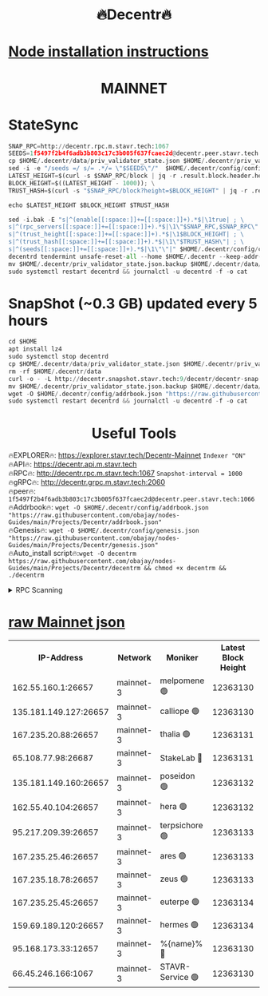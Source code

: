 <h1 align="center"> 🔥Decentr🔥</h1>

[Node installation instructions](https://github.com/obajay/nodes-Guides/tree/main/Projects/Decentr)
=
<h1 align="center"> MAINNET</h1>

# StateSync
```python
SNAP_RPC=http://decentr.rpc.m.stavr.tech:1067
SEEDS=1f5497f2b4f6adb3b803c17c3b005f637fcaec2d@decentr.peer.stavr.tech:1066
cp $HOME/.decentr/data/priv_validator_state.json $HOME/.decentr/priv_validator_state.json.backup
sed -i -e "/seeds =/ s/= .*/= \"$SEEDS\"/"  $HOME/.decentr/config/config.toml
LATEST_HEIGHT=$(curl -s $SNAP_RPC/block | jq -r .result.block.header.height); \
BLOCK_HEIGHT=$((LATEST_HEIGHT - 1000)); \
TRUST_HASH=$(curl -s "$SNAP_RPC/block?height=$BLOCK_HEIGHT" | jq -r .result.block_id.hash)

echo $LATEST_HEIGHT $BLOCK_HEIGHT $TRUST_HASH

sed -i.bak -E "s|^(enable[[:space:]]+=[[:space:]]+).*$|\1true| ; \
s|^(rpc_servers[[:space:]]+=[[:space:]]+).*$|\1\"$SNAP_RPC,$SNAP_RPC\"| ; \
s|^(trust_height[[:space:]]+=[[:space:]]+).*$|\1$BLOCK_HEIGHT| ; \
s|^(trust_hash[[:space:]]+=[[:space:]]+).*$|\1\"$TRUST_HASH\"| ; \
s|^(seeds[[:space:]]+=[[:space:]]+).*$|\1\"\"|" $HOME/.decentr/config/config.toml
decentrd tendermint unsafe-reset-all --home $HOME/.decentr --keep-addr-book
mv $HOME/.decentr/priv_validator_state.json.backup $HOME/.decentr/data/priv_validator_state.json
sudo systemctl restart decentrd && journalctl -u decentrd -f -o cat
```
# SnapShot (~0.3 GB) updated every 5 hours
```python
cd $HOME
apt install lz4
sudo systemctl stop decentrd
cp $HOME/.decentr/data/priv_validator_state.json $HOME/.decentr/priv_validator_state.json.backup
rm -rf $HOME/.decentr/data
curl -o - -L http://decentr.snapshot.stavr.tech:9/decentr/decentr-snap.tar.lz4 | lz4 -c -d - | tar -x -C $HOME/.decentr --strip-components 2
mv $HOME/.decentr/priv_validator_state.json.backup $HOME/.decentr/data/priv_validator_state.json
wget -O $HOME/.decentr/config/addrbook.json "https://raw.githubusercontent.com/obajay/nodes-Guides/main/Projects/Decentr/addrbook.json"
sudo systemctl restart decentrd && journalctl -u decentrd -f -o cat
```

 <h1 align="center"> Useful Tools</h1>

🔥EXPLORER🔥:     https://explorer.stavr.tech/Decentr-Mainnet        `Indexer "ON"` \
🔥API🔥:          https://decentr.api.m.stavr.tech \
🔥RPC🔥:          http://decentr.rpc.m.stavr.tech:1067              `Snapshot-interval = 1000` \
🔥gRPC🔥:         http://decentr.grpc.m.stavr.tech:2060 \
🔥peer🔥:         `1f5497f2b4f6adb3b803c17c3b005f637fcaec2d@decentr.peer.stavr.tech:1066` \
🔥Addrbook🔥:  `wget -O $HOME/.decentr/config/addrbook.json "https://raw.githubusercontent.com/obajay/nodes-Guides/main/Projects/Decentr/addrbook.json"` \
🔥Genesis🔥:  `wget -O $HOME/.decentr/config/genesis.json "https://raw.githubusercontent.com/obajay/nodes-Guides/main/Projects/Decentr/genesis.json"` \
🔥Auto_install script🔥:`wget -O decentrm https://raw.githubusercontent.com/obajay/nodes-Guides/main/Projects/Decentr/decentrm && chmod +x decentrm && ./decentrm`

<details>
<summary>RPC Scanning</summary>

<h2 align="center"> We scan nodes in real time every 4 hours. And we provide the final result of RPC endpoints.
We cannot influence the operation of these nodes in any way. </h2>


```python
If Voting Power is higher than 0 --> then the Node is a validator of the network and may be subject to attack and be a potential threat to the chain.
```
```python
We marked such validators with a red symbol
```

</details>

[raw Mainnet json](https://rpc-check.decentrm.stavr.tech/decentrm/rpc-decentrm-result.json)
=



<table><tr><th>IP-Address</th><th>Network</th><th>Moniker</th><th>Latest Block Height</th><th>Earliest Block Height</th><th>Catching Up</th><th>Tx Index</th><th>Voting Power</th><th>Scan Time</th></tr><tr><td>162.55.160.1:26657</td><td>mainnet-3</td><td>melpomene 🟢</td><td>12363130</td><td>1688950</td><td>False</td><td>on</td><td>0</td><td>2024-01-10T10:41:29.602464643UTC</td></tr><tr><td>135.181.149.127:26657</td><td>mainnet-3</td><td>calliope 🟢</td><td>12363130</td><td>1688950</td><td>False</td><td>on</td><td>0</td><td>2024-01-10T10:41:30.083373535UTC</td></tr><tr><td>167.235.20.88:26657</td><td>mainnet-3</td><td>thalia 🟢</td><td>12363131</td><td>1688950</td><td>False</td><td>on</td><td>0</td><td>2024-01-10T10:41:37.581787543UTC</td></tr><tr><td>65.108.77.98:26687</td><td>mainnet-3</td><td>StakeLab 🔴</td><td>12363131</td><td>1688950</td><td>False</td><td>on</td><td>5459682</td><td>2024-01-10T10:41:37.898113914UTC</td></tr><tr><td>135.181.149.160:26657</td><td>mainnet-3</td><td>poseidon 🟢</td><td>12363132</td><td>1688950</td><td>False</td><td>on</td><td>0</td><td>2024-01-10T10:41:42.627614488UTC</td></tr><tr><td>162.55.40.104:26657</td><td>mainnet-3</td><td>hera 🟢</td><td>12363132</td><td>1688950</td><td>False</td><td>on</td><td>0</td><td>2024-01-10T10:41:44.896319160UTC</td></tr><tr><td>95.217.209.39:26657</td><td>mainnet-3</td><td>terpsichore 🟢</td><td>12363133</td><td>1688950</td><td>False</td><td>on</td><td>0</td><td>2024-01-10T10:41:47.346741891UTC</td></tr><tr><td>167.235.25.46:26657</td><td>mainnet-3</td><td>ares 🟢</td><td>12363133</td><td>1688950</td><td>False</td><td>on</td><td>0</td><td>2024-01-10T10:41:49.701475497UTC</td></tr><tr><td>167.235.18.78:26657</td><td>mainnet-3</td><td>zeus 🟢</td><td>12363133</td><td>1688950</td><td>False</td><td>on</td><td>0</td><td>2024-01-10T10:41:52.031791619UTC</td></tr><tr><td>167.235.25.45:26657</td><td>mainnet-3</td><td>euterpe 🟢</td><td>12363134</td><td>1688950</td><td>False</td><td>on</td><td>0</td><td>2024-01-10T10:41:54.403281534UTC</td></tr><tr><td>159.69.189.120:26657</td><td>mainnet-3</td><td>hermes 🟢</td><td>12363134</td><td>1688950</td><td>False</td><td>on</td><td>0</td><td>2024-01-10T10:41:56.695802164UTC</td></tr><tr><td>95.168.173.33:12657</td><td>mainnet-3</td><td>%{name}% 🔴</td><td>12363130</td><td>8964001</td><td>False</td><td>on</td><td>4174379</td><td>2024-01-10T10:41:31.175625955UTC</td></tr><tr><td>66.45.246.166:1067</td><td>mainnet-3</td><td>STAVR-Service 🟢</td><td>12363130</td><td>12361001</td><td>False</td><td>on</td><td>0</td><td>2024-01-10T10:41:30.658271384UTC</td></tr></table>